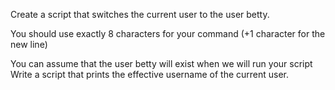 Create a script that switches the current user to the user betty.


You should use exactly 8 characters for your command (+1 character for the new line)

You can assume that the user betty will exist when we will run your script
Write a script that prints the effective username of the current user.
